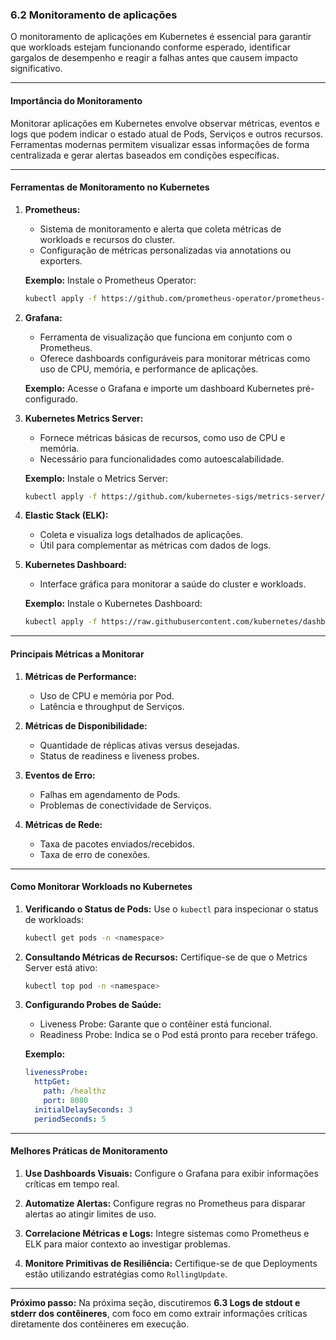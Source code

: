 ### **6.2 Monitoramento de aplicações**

O monitoramento de aplicações em Kubernetes é essencial para garantir que workloads estejam funcionando conforme esperado, identificar gargalos de desempenho e reagir a falhas antes que causem impacto significativo.

---

#### **Importância do Monitoramento**
Monitorar aplicações em Kubernetes envolve observar métricas, eventos e logs que podem indicar o estado atual de Pods, Serviços e outros recursos. Ferramentas modernas permitem visualizar essas informações de forma centralizada e gerar alertas baseados em condições específicas.

---

#### **Ferramentas de Monitoramento no Kubernetes**

1. **Prometheus:**
   - Sistema de monitoramento e alerta que coleta métricas de workloads e recursos do cluster.
   - Configuração de métricas personalizadas via annotations ou exporters.

   **Exemplo:**
   Instale o Prometheus Operator:
   ```bash
   kubectl apply -f https://github.com/prometheus-operator/prometheus-operator/raw/main/bundle.yaml
   ```

2. **Grafana:**
   - Ferramenta de visualização que funciona em conjunto com o Prometheus.
   - Oferece dashboards configuráveis para monitorar métricas como uso de CPU, memória, e performance de aplicações.

   **Exemplo:**
   Acesse o Grafana e importe um dashboard Kubernetes pré-configurado.

3. **Kubernetes Metrics Server:**
   - Fornece métricas básicas de recursos, como uso de CPU e memória.
   - Necessário para funcionalidades como autoescalabilidade.

   **Exemplo:**
   Instale o Metrics Server:
   ```bash
   kubectl apply -f https://github.com/kubernetes-sigs/metrics-server/releases/latest/download/components.yaml
   ```

4. **Elastic Stack (ELK):**
   - Coleta e visualiza logs detalhados de aplicações.
   - Útil para complementar as métricas com dados de logs.

5. **Kubernetes Dashboard:**
   - Interface gráfica para monitorar a saúde do cluster e workloads.

   **Exemplo:**
   Instale o Kubernetes Dashboard:
   ```bash
   kubectl apply -f https://raw.githubusercontent.com/kubernetes/dashboard/v2.7.0/aio/deploy/recommended.yaml
   ```

---

#### **Principais Métricas a Monitorar**

1. **Métricas de Performance:**
   - Uso de CPU e memória por Pod.
   - Latência e throughput de Serviços.

2. **Métricas de Disponibilidade:**
   - Quantidade de réplicas ativas versus desejadas.
   - Status de readiness e liveness probes.

3. **Eventos de Erro:**
   - Falhas em agendamento de Pods.
   - Problemas de conectividade de Serviços.

4. **Métricas de Rede:**
   - Taxa de pacotes enviados/recebidos.
   - Taxa de erro de conexões.

---

#### **Como Monitorar Workloads no Kubernetes**

1. **Verificando o Status de Pods:**
   Use o `kubectl` para inspecionar o status de workloads:
   ```bash
   kubectl get pods -n <namespace>
   ```

2. **Consultando Métricas de Recursos:**
   Certifique-se de que o Metrics Server está ativo:
   ```bash
   kubectl top pod -n <namespace>
   ```

3. **Configurando Probes de Saúde:**
   - Liveness Probe: Garante que o contêiner está funcional.
   - Readiness Probe: Indica se o Pod está pronto para receber tráfego.

   **Exemplo:**
   ```yaml
   livenessProbe:
     httpGet:
       path: /healthz
       port: 8080
     initialDelaySeconds: 3
     periodSeconds: 5
   ```

---

#### **Melhores Práticas de Monitoramento**

1. **Use Dashboards Visuais:**
   Configure o Grafana para exibir informações críticas em tempo real.

2. **Automatize Alertas:**
   Configure regras no Prometheus para disparar alertas ao atingir limites de uso.

3. **Correlacione Métricas e Logs:**
   Integre sistemas como Prometheus e ELK para maior contexto ao investigar problemas.

4. **Monitore Primitivas de Resiliência:**
   Certifique-se de que Deployments estão utilizando estratégias como `RollingUpdate`.

---

**Próximo passo:**
Na próxima seção, discutiremos **6.3 Logs de stdout e stderr dos contêineres**, com foco em como extrair informações críticas diretamente dos contêineres em execução.